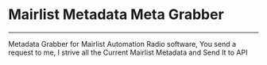 # Mairlist Metadata Meta Grabber

---

Metadata Grabber for Mairlist Automation Radio software, You send a request to me, I strive all the Current Mairlist Metadata and Send It to API
